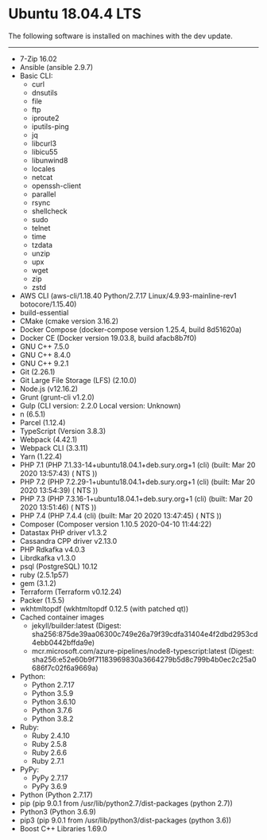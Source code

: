 # Ubuntu 18.04.4 LTS
The following software is installed on machines with the dev update.
***
- 7-Zip 16.02
- Ansible (ansible 2.9.7)
- Basic CLI:
  - curl
  - dnsutils
  - file
  - ftp
  - iproute2
  - iputils-ping
  - jq
  - libcurl3
  - libicu55
  - libunwind8
  - locales
  - netcat
  - openssh-client
  - parallel
  - rsync
  - shellcheck
  - sudo
  - telnet
  - time
  - tzdata
  - unzip
  - upx
  - wget
  - zip
  - zstd
- AWS CLI (aws-cli/1.18.40 Python/2.7.17 Linux/4.9.93-mainline-rev1 botocore/1.15.40)
- build-essential
- CMake (cmake version 3.16.2)
- Docker Compose (docker-compose version 1.25.4, build 8d51620a)
- Docker CE (Docker version 19.03.8, build afacb8b7f0)
- GNU C++ 7.5.0
- GNU C++ 8.4.0
- GNU C++ 9.2.1
- Git (2.26.1)
- Git Large File Storage (LFS) (2.10.0)
- Node.js (v12.16.2)
- Grunt (grunt-cli v1.2.0)
- Gulp (CLI version: 2.2.0
Local version: Unknown)
- n (6.5.1)
- Parcel (1.12.4)
- TypeScript (Version 3.8.3)
- Webpack (4.42.1)
- Webpack CLI (3.3.11)
- Yarn (1.22.4)
- PHP 7.1 (PHP 7.1.33-14+ubuntu18.04.1+deb.sury.org+1 (cli) (built: Mar 20 2020 13:57:43) ( NTS ))
- PHP 7.2 (PHP 7.2.29-1+ubuntu18.04.1+deb.sury.org+1 (cli) (built: Mar 20 2020 13:54:39) ( NTS ))
- PHP 7.3 (PHP 7.3.16-1+ubuntu18.04.1+deb.sury.org+1 (cli) (built: Mar 20 2020 13:51:46) ( NTS ))
- PHP 7.4 (PHP 7.4.4 (cli) (built: Mar 20 2020 13:47:45) ( NTS ))
- Composer (Composer version 1.10.5 2020-04-10 11:44:22)
- Datastax PHP driver v1.3.2
- Cassandra CPP driver v2.13.0
- PHP Rdkafka v4.0.3
- Librdkafka v1.3.0
- psql (PostgreSQL) 10.12
- ruby (2.5.1p57)
- gem (3.1.2)
- Terraform (Terraform v0.12.24)
- Packer (1.5.5)
- wkhtmltopdf (wkhtmltopdf 0.12.5 (with patched qt))
- Cached container images
  - jekyll/builder:latest (Digest: sha256:875de39aa06300c749e26a79f39cdfa31404e4f2dbd2953cd4ebb0442bffda9e)
  - mcr.microsoft.com/azure-pipelines/node8-typescript:latest (Digest: sha256:e52e60b9f71183969830a3664279b5d8c799b4b0ec2c25a0686f7c02f6a9669a)
- Python:
  - Python 2.7.17
  - Python 3.5.9
  - Python 3.6.10
  - Python 3.7.6
  - Python 3.8.2
- Ruby:
  - Ruby 2.4.10
  - Ruby 2.5.8
  - Ruby 2.6.6
  - Ruby 2.7.1
- PyPy:
  - PyPy 2.7.17
  - PyPy 3.6.9
- Python (Python 2.7.17)
- pip (pip 9.0.1 from /usr/lib/python2.7/dist-packages (python 2.7))
- Python3 (Python 3.6.9)
- pip3 (pip 9.0.1 from /usr/lib/python3/dist-packages (python 3.6))
- Boost C++ Libraries 1.69.0
